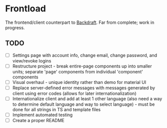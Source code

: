 # Frontload

The frontend/client counterpart to [Backdraft](https://github.com/ImranR98/Backdraft). Far from complete; work in progress.

## TODO
- [ ] Settings page with account info, change email, change password, and view/revoke logins
- [ ] Restructure project - break entire-page components up into smaller units; separate 'page' components from individual 'component' components
- [ ] Visual overhaul - unique identity rather than demo for material UI
- [ ] Replace server-defined error messages with messages generated by client using error codes (allows for later internationalization)
- [ ] Internationalize client and add at least 1 other language (also need a way to determine default language and way to select language) - must be done for all strings in TS and template files
- [ ] Implement automated testing
- [ ] Create a proper README